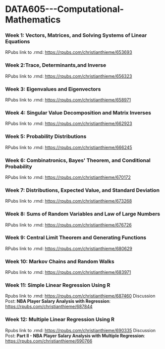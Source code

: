 # DATA605---Computational-Mathematics

### Week 1: Vectors, Matrices, and Solving Systems of Linear Equations
RPubs link to .rmd: https://rpubs.com/christianthieme/653693

### Week 2:Trace, Determinants,and Inverse
RPubs link to .rmd: https://rpubs.com/christianthieme/656323

### Week 3: Eigenvalues and Eigenvectors
RPubs link to .rmd: https://rpubs.com/christianthieme/658971

### Week 4: Singular Value Decomposition and Matrix Inverses
RPubs link to .rmd: https://rpubs.com/christianthieme/662923

### Week 5: Probability Distributions
RPubs link to .rmd: https://rpubs.com/christianthieme/666245

### Week 6: Combinatronics, Bayes' Theorem, and Conditional Probability
RPubs link to .rmd: https://rpubs.com/christianthieme/670172

### Week 7: Distributions, Expected Value, and Standard Deviation
RPubs link to .rmd: https://rpubs.com/christianthieme/673268

### Week 8: Sums of Random Variables and Law of Large Numbers
RPubs link to .rmd: https://rpubs.com/christianthieme/676726

### Week 9: Central Limit Theorem and Generating Functions
RPubs link to .rmd: https://rpubs.com/christianthieme/680629

### Week 10: Markov Chains and Random Walks
RPubs link to .rmd: https://rpubs.com/christianthieme/683971

### Week 11: Simple Linear Regression Using R
Rpubs link to .rmd: https://rpubs.com/christianthieme/687460
Discussion Post: **NBA Player Salary Analysis with Regression**: https://rpubs.com/christianthieme/687844

### Week 12: Multiple Linear Regression Using R
Rpubs link to .rmd: https://rpubs.com/christianthieme/690335
Discussion Post: **Part II - NBA Player Salary Analysis with Multiple Regression**: https://rpubs.com/christianthieme/690766
